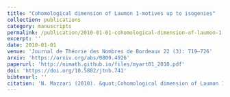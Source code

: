 ```yaml
---
title: "Cohomological dimension of Laumon 1-motives up to isogenies"
collection: publications
category: manuscripts
permalink: /publication/2010-01-01-cohomological-dimension-of-laumon-1-motives
excerpt: ''
date: 2010-01-01
venue: 'Journal de Théorie des Nombres de Bordeaux 22 (3): 719–726'
arxiv: 'https://arxiv.org/abs/0809.4926'
paperurl: 'http://nimath.github.io/files/myart01_2010.pdf'
doi: 'https://doi.org/10.5802/jtnb.741'
bibtexurl: ''
citation: 'N. Mazzari (2010). &quot;Cohomological dimension of Laumon 1-motives up to isogenies.&quot; <i>Journal de Théorie des Nombres de Bordeaux</i>, 22 (3), 719–726.'
---
```


